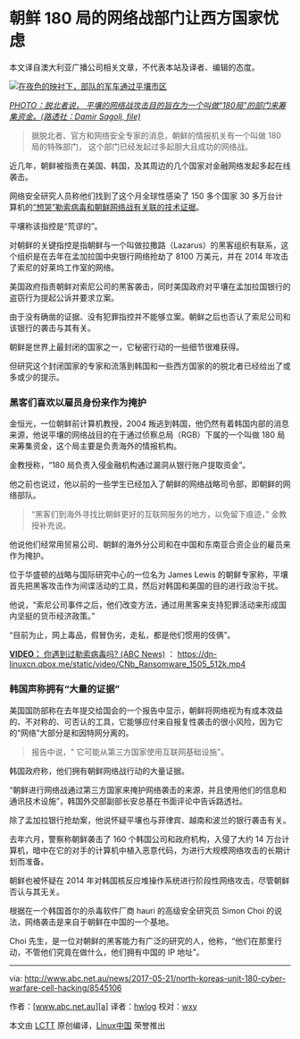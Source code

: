 朝鲜 180 局的网络战部门让西方国家忧虑
============================================================

本文译自澳大利亚广播公司相关文章，不代表本站及译者、编辑的态度。

 [![在夜色的映衬下，部队的军车通过平壤市区](http://www.abc.net.au/news/image/8545124-3x2-700x467.jpg "Military trucks through Pyongyang")][13] 
 
*[PHOTO：脱北者说， 平壤的网络战攻击目的旨在为一个叫做“180局”的部门来筹集资金。(路透社：Damir Sagolj, file)][14]*
 
> 据脱北者、官方和网络安全专家的消息，朝鲜的情报机关有一个叫做 180 局的特殊部门， 这个部门已经发起过多起胆大且成功的网络战。

近几年，朝鲜被指责在美国、韩国，及其周边的几个国家对金融网络发起多起在线袭击。

网络安全研究人员称他们找到了这个月全球性感染了 150 多个国家 30 多万台计算机的[“想哭”勒索病毒和朝鲜网络战有关联的技术证据][15]。

平壤称该指控是“荒谬的”。

对朝鲜的关键指控是指朝鲜与一个叫做拉撒路（Lazarus）的黑客组织有联系，这个组织是在去年在孟加拉国中央银行网络抢劫了 8100 万美元，并在 2014 年攻击了索尼的好莱坞工作室的网络。

美国政府指责朝鲜对索尼公司的黑客袭击，同时美国政府对平壤在孟加拉国银行的盗窃行为提起公诉并要求立案。

由于没有确凿的证据、没有犯罪指控并不能够立案。朝鲜之后也否认了索尼公司和该银行的袭击与其有关。

朝鲜是世界上最封闭的国家之一，它秘密行动的一些细节很难获得。

但研究这个封闭国家的专家和流落到韩国和一些西方国家的的脱北者已经给出了或多或少的提示。

### 黑客们喜欢以雇员身份来作为掩护

金恒光，一位朝鲜前计算机教授，2004 叛逃到韩国，他仍然有着韩国内部的消息来源，他说平壤的网络战目的在于通过侦察总局（RGB）下属的一个叫做 180 局来筹集资金，这个局主要是负责海外的情报机构。

金教授称，“180 局负责入侵金融机构通过漏洞从银行账户提取资金”。

他之前也说过，他以前的一些学生已经加入了朝鲜的网络战略司令部，即朝鲜的网络部队。

>“黑客们到海外寻找比朝鲜更好的互联网服务的地方，以免留下痕迹，” 金教授补充说。

他说他们经常用贸易公司、朝鲜的海外分公司和在中国和东南亚合资企业的雇员来作为掩护。

位于华盛顿的战略与国际研究中心的一位名为 James Lewis 的朝鲜专家称，平壤首先把黑客攻击作为间谍活动的工具，然后对韩国和美国的目的进行政治干扰。

他说，“索尼公司事件之后，他们改变方法，通过用黑客来支持犯罪活动来形成国内坚挺的货币经济政策。” 

“目前为止，网上毒品，假冒伪劣，走私，都是他们惯用的伎俩”。


[**VIDEO：** 你遇到过勒索病毒吗? (ABC News)][16] ： https://dn-linuxcn.qbox.me/static/video/CNb_Ransomware_1505_512k.mp4

### 韩国声称拥有“大量的证据”

美国国防部称在去年提交给国会的一个报告中显示，朝鲜将网络视为有成本效益的、不对称的、可否认的工具，它能够应付来自报复性袭击的很小风险，因为它的“网络”大部分是和因特网分离的。

> 报告中说，" 它可能从第三方国家使用互联网基础设施"。 

韩国政府称，他们拥有朝鲜网络战行动的大量证据。

“朝鲜进行网络战通过第三方国家来掩护网络袭击的来源，并且使用他们的信息和通讯技术设施”，韩国外交部副部长安总基在书面评论中告诉路透社。

除了孟加拉银行抢劫案，他说怀疑平壤也与菲律宾、越南和波兰的银行袭击有关。

去年六月，警察称朝鲜袭击了 160 个韩国公司和政府机构，入侵了大约 14 万台计算机，暗中在它的对手的计算机中植入恶意代码，为进行大规模网络攻击的长期计划而准备。

朝鲜也被怀疑在 2014 年对韩国核反应堆操作系统进行阶段性网络攻击，尽管朝鲜否认与其无关。

根据在一个韩国首尔的杀毒软件厂商 hauri 的高级安全研究员 Simon Choi 的说法，网络袭击是来自于朝鲜在中国的一个基地。

Choi 先生，是一位对朝鲜的黑客能力有广泛的研究的人，他称，“他们在那里行动，不管他们究竟在做什么，他们拥有中国的  IP 地址”。

--------------------------------------------------------------------------------

via: http://www.abc.net.au/news/2017-05-21/north-koreas-unit-180-cyber-warfare-cell-hacking/8545106

作者：[www.abc.net.au][a]
译者：[hwlog](https://github.com/hwlog)
校对：[wxy](https://github.com/wxy)

本文由 [LCTT](https://github.com/LCTT/TranslateProject) 原创编译，[Linux中国](https://linux.cn/) 荣誉推出

[a]:http://www.abc.net.au
[1]:http://www.abc.net.au/news/2017-05-16/wannacry-ransomware-showing-up-in-obscure-places/8527060
[2]:http://www.abc.net.au/news/2015-08-05/why-we-should-care-about-cyber-crime/6673274
[3]:http://www.abc.net.au/news/2017-05-15/what-to-do-if-youve-been-hacked/8526118
[4]:http://www.abc.net.au/news/2017-05-16/researchers-link-wannacry-to-north-korea/8531110
[5]:http://www.abc.net.au/news/2017-05-18/adylkuzz-cyberattack-could-be-far-worse-than-wannacry:-expert/8537502
[6]:http://www.google.com/maps/place/Korea,%20Democratic%20People%20S%20Republic%20Of/@40,127,5z
[7]:http://www.abc.net.au/news/2017-05-16/wannacry-ransomware-showing-up-in-obscure-places/8527060
[8]:http://www.abc.net.au/news/2017-05-16/wannacry-ransomware-showing-up-in-obscure-places/8527060
[9]:http://www.abc.net.au/news/2015-08-05/why-we-should-care-about-cyber-crime/6673274
[10]:http://www.abc.net.au/news/2015-08-05/why-we-should-care-about-cyber-crime/6673274
[11]:http://www.abc.net.au/news/2017-05-15/what-to-do-if-youve-been-hacked/8526118
[12]:http://www.abc.net.au/news/2017-05-15/what-to-do-if-youve-been-hacked/8526118
[13]:http://www.abc.net.au/news/2017-05-21/military-trucks-trhough-pyongyang/8545134
[14]:http://www.abc.net.au/news/2017-05-21/military-trucks-trhough-pyongyang/8545134
[15]:http://www.abc.net.au/news/2017-05-16/researchers-link-wannacry-to-north-korea/8531110
[16]:http://www.abc.net.au/news/2017-05-15/have-you-been-hit-by-ransomware/8527854
